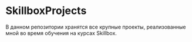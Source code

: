 # SkillboxProjects
В данном репозитории хранятся все крупные проекты, реализованные мной во время обучения на курсах Skillbox.
